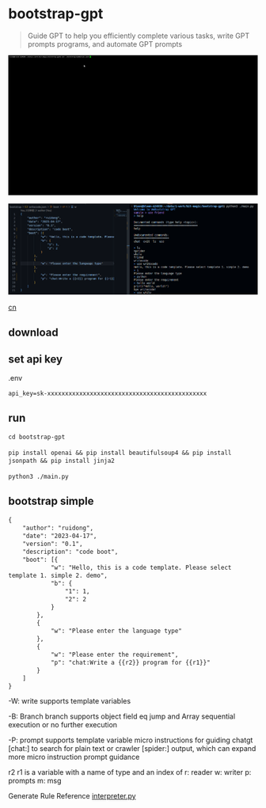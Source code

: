 # bootstrap-gpt

> Guide GPT to help you efficiently complete various tasks, write GPT prompts programs, and automate GPT prompts

![bootstrap-gpt](./doc/demo.gif)

![bootstrap-gpt](./doc/screen.png)

[cn](./README-CN.md)

## download

## set api key

.env

```
api_key=sk-xxxxxxxxxxxxxxxxxxxxxxxxxxxxxxxxxxxxxxxxxxxxx
```

## run

```
cd bootstrap-gpt

pip install openai && pip install beautifulsoup4 && pip install jsonpath && pip install jinja2

python3 ./main.py
```

## bootstrap simple

```
{
    "author": "ruidong",
    "date": "2023-04-17",
    "version": "0.1",
    "description": "code boot",
    "boot": [{
            "w": "Hello, this is a code template. Please select template 1. simple 2. demo",
            "b": {
                "1": 1,
                "2": 2
            }
        },
        {
            "w": "Please enter the language type"
        },
        {
            "w": "Please enter the requirement",
            "p": "chat:Write a {{r2}} program for {{r1}}"
        }
    ]
}
```

-W: write supports template variables

-B: Branch branch supports object field eq jump and Array sequential execution or no further execution

-P: prompt supports template variable micro instructions for guiding chatgt [chat:] to search for plain text or crawler [spider:] output, which can expand more micro instruction prompt guidance

r2 r1 is a variable with a name of type and an index of r: reader w: writer p: prompts m: msg

Generate Rule Reference [interpreter.py](./interpreter.py)
